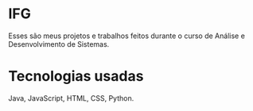 # IFG
Esses são meus projetos e trabalhos feitos durante o curso de Análise e Desenvolvimento de Sistemas.
<br>
# Tecnologias usadas
Java, JavaScript, HTML, CSS, Python.
